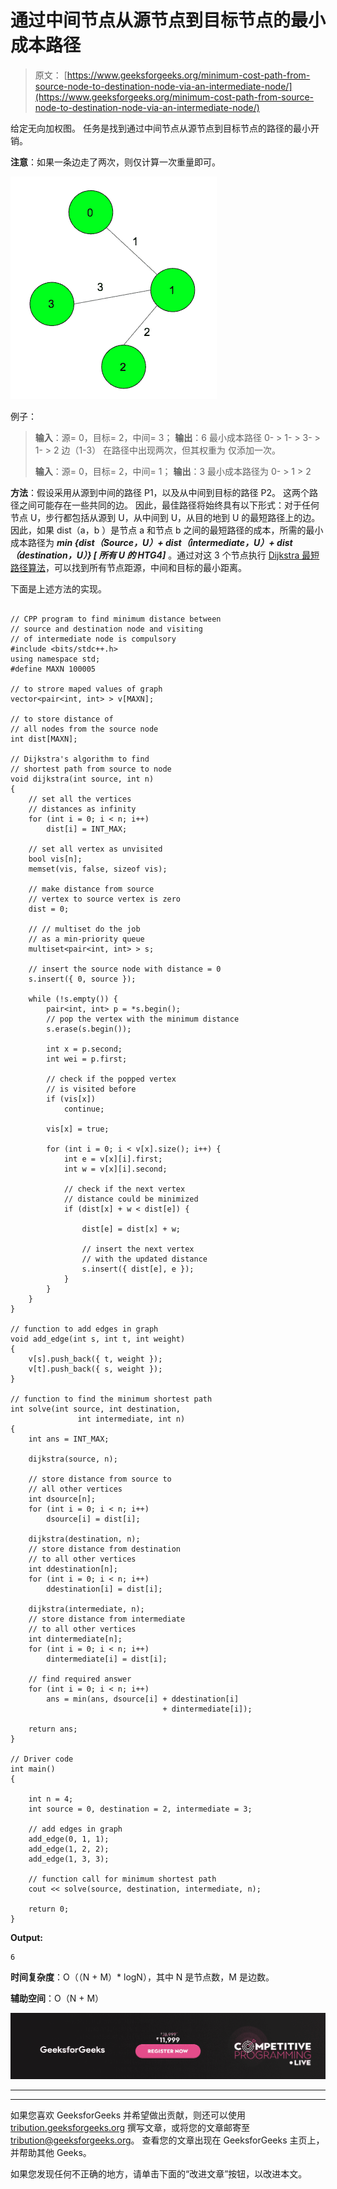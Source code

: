 # 通过中间节点从源节点到目标节点的最小成本路径

> 原文： [https://www.geeksforgeeks.org/minimum-cost-path-from-source-node-to-destination-node-via-an-intermediate-node/](https://www.geeksforgeeks.org/minimum-cost-path-from-source-node-to-destination-node-via-an-intermediate-node/)

给定无向加权图。 任务是找到通过中间节点从源节点到目标节点的路径的最小开销。

**注意**：如果一条边走了两次，则仅计算一次重量即可。

![](img/8c09c9360b881a5422eb2a7c5c7081ce.png)

例子：

> **输入**：源= 0，目标= 2，中间= 3；
> **输出**：6
> 最小成本路径 0- > 1- > 3- > 1- > 2
> 边（1-3） 在路径中出现两次，但其权重为
> 仅添加一次。
> 
> **输入**：源= 0，目标= 2，中间= 1；
> **输出**：3
> 最小成本路径为 0- > 1 > 2

**方法**：假设采用从源到中间的路径 P1，以及从中间到目标的路径 P2。 这两个路径之间可能存在一些共同的边。 因此，最佳路径将始终具有以下形式：对于任何节点 U，步行都包括从源到 U，从中间到 U，从目的地到 U 的最短路径上的边。因此，如果 dist（a，b ）是节点 a 和节点 b 之间的最短路径的成本，所需的最小成本路径为 ***min {dist（Source，U）+ dist（intermediate，U）+ dist（destination，U）} [ 所有 U 的 HTG4]*** 。通过对这 3 个节点执行 [Dijkstra 最短路径算法](https://www.geeksforgeeks.org/greedy-algorithms-set-6-dijkstras-shortest-path-algorithm/)，可以找到所有节点距源，中间和目标的最小距离。

下面是上述方法的实现。

```

// CPP program to find minimum distance between 
// source and destination node and visiting 
// of intermediate node is compulsory 
#include <bits/stdc++.h> 
using namespace std; 
#define MAXN 100005 

// to strore maped values of graph 
vector<pair<int, int> > v[MAXN]; 

// to store distance of 
// all nodes from the source node 
int dist[MAXN]; 

// Dijkstra's algorithm to find 
// shortest path from source to node 
void dijkstra(int source, int n) 
{ 
    // set all the vertices 
    // distances as infinity 
    for (int i = 0; i < n; i++) 
        dist[i] = INT_MAX; 

    // set all vertex as unvisited 
    bool vis[n]; 
    memset(vis, false, sizeof vis); 

    // make distance from source 
    // vertex to source vertex is zero 
    dist = 0; 

    // // multiset do the job 
    // as a min-priority queue 
    multiset<pair<int, int> > s; 

    // insert the source node with distance = 0 
    s.insert({ 0, source }); 

    while (!s.empty()) { 
        pair<int, int> p = *s.begin(); 
        // pop the vertex with the minimum distance 
        s.erase(s.begin()); 

        int x = p.second; 
        int wei = p.first; 

        // check if the popped vertex 
        // is visited before 
        if (vis[x]) 
            continue; 

        vis[x] = true; 

        for (int i = 0; i < v[x].size(); i++) { 
            int e = v[x][i].first; 
            int w = v[x][i].second; 

            // check if the next vertex 
            // distance could be minimized 
            if (dist[x] + w < dist[e]) { 

                dist[e] = dist[x] + w; 

                // insert the next vertex 
                // with the updated distance 
                s.insert({ dist[e], e }); 
            } 
        } 
    } 
} 

// function to add edges in graph 
void add_edge(int s, int t, int weight) 
{ 
    v[s].push_back({ t, weight }); 
    v[t].push_back({ s, weight }); 
} 

// function to find the minimum shortest path 
int solve(int source, int destination,  
               int intermediate, int n) 
{ 
    int ans = INT_MAX; 

    dijkstra(source, n); 

    // store distance from source to 
    // all other vertices 
    int dsource[n]; 
    for (int i = 0; i < n; i++) 
        dsource[i] = dist[i]; 

    dijkstra(destination, n); 
    // store distance from destination 
    // to all other vertices 
    int ddestination[n]; 
    for (int i = 0; i < n; i++) 
        ddestination[i] = dist[i]; 

    dijkstra(intermediate, n); 
    // store distance from intermediate 
    // to all other vertices 
    int dintermediate[n]; 
    for (int i = 0; i < n; i++) 
        dintermediate[i] = dist[i]; 

    // find required answer 
    for (int i = 0; i < n; i++) 
        ans = min(ans, dsource[i] + ddestination[i] 
                                  + dintermediate[i]); 

    return ans; 
} 

// Driver code 
int main() 
{ 

    int n = 4; 
    int source = 0, destination = 2, intermediate = 3; 

    // add edges in graph 
    add_edge(0, 1, 1); 
    add_edge(1, 2, 2); 
    add_edge(1, 3, 3); 

    // function call for minimum shortest path 
    cout << solve(source, destination, intermediate, n); 

    return 0; 
} 

```

**Output:**

```
6

```

**时间复杂度**：O（（N + M）* logN），其中 N 是节点数，M 是边数。

**辅助空间**：O（N + M）

![competitive-programming-img](img/5211864e7e7a28eeeb039fa5d6073a24.png)

* * *

* * *

如果您喜欢 GeeksforGeeks 并希望做出贡献，则还可以使用 [tribution.geeksforgeeks.org](https://contribute.geeksforgeeks.org/) 撰写文章，或将您的文章邮寄至 tribution@geeksforgeeks.org。 查看您的文章出现在 GeeksforGeeks 主页上，并帮助其他 Geeks。

如果您发现任何不正确的地方，请单击下面的“改进文章”按钮，以改进本文。
